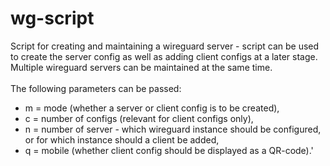# wg-script
Script for creating and maintaining a wireguard server - script can be used to create the server config as well as adding client configs at a later stage.<br />
Multiple wireguard servers can be maintained at the same time.<br />
<br />
The following parameters can be passed:
- m = mode (whether a server or client config is to be created),
- c = number of configs (relevant for client configs only),
- n = number of server - which wireguard instance should be configured, or for which instance should a client be added,
- q = mobile (whether client config should be displayed as a QR-code).'
